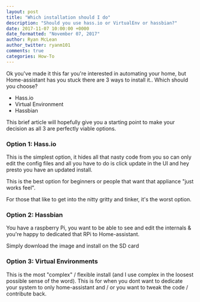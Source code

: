 ```yaml
---
layout: post
title: "Which installation should I do"
description: "Should you use hass.io or VirtualEnv or hassbian?"
date: 2017-11-07 10:00:00 +0000
date_formatted: "November 07, 2017"
author: Ryan McLean
author_twitter: ryanm101
comments: true
categories: How-To
---
```


Ok you've made it this far you're interested in automating your home, but
Home-assistant has you stuck there are 3 ways to install it.. Which should you
choose?

*   Hass.io
*   Virtual Environment
*   Hassbian

This brief article will hopefully give you a starting point to make your
decision as all 3 are perfectly viable options.

<!--more-->

### Option 1: Hass.io

This is the simplest option, it hides all that nasty code from you so can only edit the config files and all you have to do is click update in the UI and hey presto you have an updated install.

This is the best option for beginners or people that want that appliance "just works feel".

For those that like to get into the nitty gritty and tinker, it's the worst option.

### Option 2: Hassbian

You have a raspberry Pi, you want to be able to see and edit the internals & you're happy to dedicated that RPi to Home-assistant.

Simply download the image and install on the SD card

### Option 3: Virtual Environments

This is the most "complex" / flexible install (and I use complex in the loosest possible sense of the word). This is for when you dont want to dedicate your system to only home-assistant and / or you want to tweak the code / contribute back.

